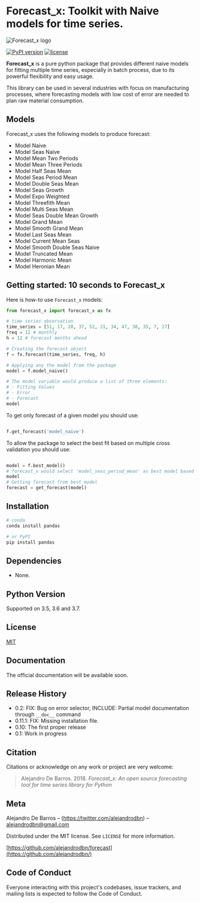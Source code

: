 # Forecast_x: Toolkit with Naive models for time series.
![Forecast_x logo](https://www.alejandrodebarros.com/forecast_x.png)

[![PyPI version](https://badge.fury.io/py/forecast-x.svg)](https://badge.fury.io/py/forecast-x)
[![license](https://img.shields.io/github/license/mashape/apistatus.svg?maxAge=2592000)](https://github.com/alejandrodbn/forecast/blob/master/LICENSE)

__Forecast_x__ is a pure python package that provides different naive models for fitting multiple time series,
especially in batch process, due to its powerful flexibility and easy usage.

This library can be used in several industries with focus on manufacturing processes, where forecasting models
 with low cost of error are needed to plan raw material consumption.


## Models

Forecast_x uses the following models to produce forecast:

- Model Naive
- Model Seas Naive
- Model Mean Two Periods
- Model Mean Three Periods
- Model Half Seas Mean
- Model Seas Period Mean
- Model Double Seas Mean
- Model Seas Growth
- Model Expo Weighted
- Model Threefith Mean
- Model Multi Seas Mean
- Model Seas Double Mean Growth
- Model Grand Mean
- Model Smooth Grand Mean
- Model Last Seas Mean
- Model Current Mean Seas
- Model Smooth Double Seas Naive
- Model Truncated Mean
- Model Harmonic Mean
- Model Heronian Mean

## Getting started: 10 seconds to Forecast_x

Here is how-to use `Forecast_x` models:

```python
from forecast_x import forecast_x as fx

# time series observation
time_series = [51, 17, 28, 37, 52, 21, 34, 47, 38, 35, 7, 27]
freq = 12 # monthly
h = 12 # forecast months ahead

# Creating the forecast object
f = fx.forecast(time_series, freq, h)

# Applying any the model from the package
model = f.model_naive()

# The model variable would produce a list of three elements:
# - Fitting Values
# - Error
# - Forecast
model

```
To get only forecast of a given model you should use:

```python

f.get_forecast('model_naive')

```

To allow the package to select the best fit based on multiple cross validation you should use:

```python

model = f.best_model()
# forecast_x would select 'model_seas_period_mean' as best model based on test results
model
# Getting forecast from best model
forecast = get_forecast(model)

```

## Installation

```sh
# conda
conda install pandas
```

```sh
# or PyPI
pip install pandas
```


## Dependencies
- None.


## Python Version

Supported on 3.5, 3.6 and 3.7.


## License
[MIT](LICENSE)


## Documentation
The official documentation will be available soon.


## Release History

* 0.2: FIX: Bug on error selector, INCLUDE: Partial model documentation through `__doc__` command
* 0.11.1: FIX: Missing installation file.
* 0.10: The first proper release
* 0.1: Work in progress


## Citation

Citations or acknowledge on any work or project are very welcome:

> Alejandro De Barros. 2018.
> _Forecast_x: An open source forecasting tool for time series library for Python_

## Meta

Alejandro De Barros – (https://twitter.com/alejandrodbn) – alejandrodbn@gmail.com

Distributed under the MIT license. See ``LICENSE`` for more information.

[https://github.com/alejandrodbn/forecast](https://github.com/alejandrodbn/)

## Code of Conduct

Everyone interacting with this project's codebases, issue trackers, and mailing lists is expected to follow the Code of Conduct.


